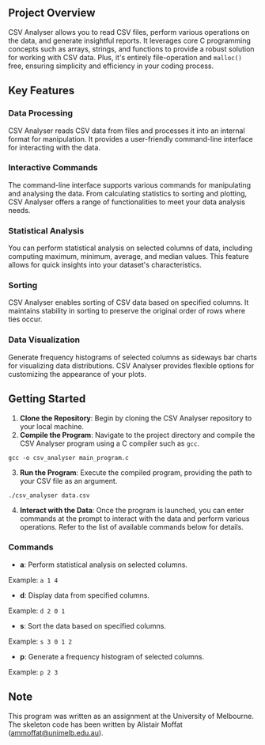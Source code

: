## Project Overview

CSV Analyser allows you to read CSV files, perform various operations on the data, and generate insightful reports. It leverages core C programming concepts such as arrays, strings, and functions to provide a robust solution for working with CSV data. Plus, it's entirely file-operation and `malloc()` free, ensuring simplicity and efficiency in your coding process.

## Key Features

### Data Processing

CSV Analyser reads CSV data from files and processes it into an internal format for manipulation. It provides a user-friendly command-line interface for interacting with the data.

### Interactive Commands

The command-line interface supports various commands for manipulating and analysing the data. From calculating statistics to sorting and plotting, CSV Analyser offers a range of functionalities to meet your data analysis needs.

### Statistical Analysis

You can perform statistical analysis on selected columns of data, including computing maximum, minimum, average, and median values. This feature allows for quick insights into your dataset's characteristics.

### Sorting

CSV Analyser enables sorting of CSV data based on specified columns. It maintains stability in sorting to preserve the original order of rows where ties occur.

### Data Visualization

Generate frequency histograms of selected columns as sideways bar charts for visualizing data distributions. CSV Analyser provides flexible options for customizing the appearance of your plots.

## Getting Started
1. **Clone the Repository**: Begin by cloning the CSV Analyser repository to your local machine.
2. **Compile the Program**: Navigate to the project directory and compile the CSV Analyser program using a C compiler such as `gcc`.

`gcc -o csv_analyser main_program.c`

3. **Run the Program**: Execute the compiled program, providing the path to your CSV file as an argument.
   
`./csv_analyser data.csv`

4. **Interact with the Data**: Once the program is launched, you can enter commands at the prompt to interact with the data and perform various operations. Refer to the list of available commands below for details.

### Commands

- **a**: Perform statistical analysis on selected columns.

Example: `a 1 4`

- **d**: Display data from specified columns.

Example: `d 2 0 1`

- **s**: Sort the data based on specified columns.

Example: `s 3 0 1 2`

- **p**: Generate a frequency histogram of selected columns.

Example: `p 2 3`

## Note ##
This program was written as an assignment at the University of Melbourne. 
The skeleton code has been written by Alistair Moffat (ammoffat@unimelb.edu.au).
